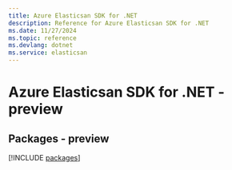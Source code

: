 ```yaml
---
title: Azure Elasticsan SDK for .NET
description: Reference for Azure Elasticsan SDK for .NET
ms.date: 11/27/2024
ms.topic: reference
ms.devlang: dotnet
ms.service: elasticsan
---
```

# Azure Elasticsan SDK for .NET - preview
## Packages - preview
[!INCLUDE [packages](elasticsan-index.md)]